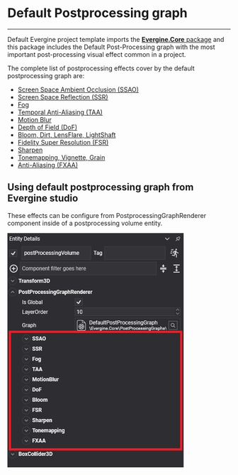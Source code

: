 # Default Postprocessing graph
---
Default Evergine project template imports the [**Evergine.Core** package](../packages.md) and this package includes the Default Post-Processing graph with the most important post-processing visual effect common in a project.


The complete list of postprocessing effects cover by the default postprocessing graph are:

* [Screen Space Ambient Occlusion (SSAO)](screen_space_ambient_occlusion.md)
* [Screen Space Reflection (SSR)](screen_space_reflection.md)
* [Fog](fog.md)
* [Temporal Anti-Aliasing (TAA)](temporal_anti_aliasing.md)
* [Motion Blur](motion_blur.md)
* [Depth of Field (DoF)](depth_of_field.md)
* [Bloom, Dirt, LensFlare, LightShaft](bloom.md)
* [Fidelity Super Resolution (FSR)](fidelity_super_resolution.md)
* [Sharpen](sharpen.md)
* [Tonemapping, Vignette, Grain](tonemapping.md)
* [Anti-Aliasing (FXAA)](anti-aliasing.md)

## Using default postprocessing graph from Evergine studio
These effects can be configure from PostprocessingGraphRenderer component inside of a postprocessing volume entity.

![Default Postprocessing graph effects](images/defaultPostprocessingGraphEffects.jpg)
